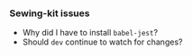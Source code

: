 ### Sewing-kit issues

- Why did I have to install `babel-jest`?
- Should `dev` continue to watch for changes?
